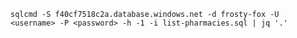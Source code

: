 `sqlcmd -S f40cf7518c2a.database.windows.net -d frosty-fox -U <username> -P <password> -h -1 -i list-pharmacies.sql | jq '.'`
